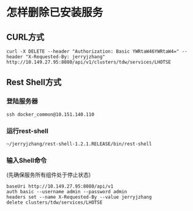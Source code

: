# 怎样删除已安装服务

## CURL方式

 	curl -X DELETE --header "Authorization: Basic YWRtaW46YWRtaW4=" --header "X-Requested-By: jerryjzhang" http://10.149.27.95:8080/api/v1/clusters/tdw/services/LHOTSE

## Rest Shell方式

### 登陆服务器

	ssh docker_common@10.151.140.110

### 运行rest-shell

	~/jerryjzhang/rest-shell-1.2.1.RELEASE/bin/rest-shell

### 输入Shell命令

(先确保服务所有组件处于停止状态)

	baseUri http://10.149.27.95:8080/api/v1
	auth basic --username admin --password admin
	headers set --name X-Requested-By --value jerryjzhang
	delete clusters/tdw/services/LHOTSE



